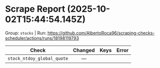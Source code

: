 # Scrape Report (2025-10-02T15:44:54.145Z)

Group: `stocks`  |  Run: https://github.com/AlbertoRoca96/scraping-checks-scheduler/actions/runs/18198119793

| Check | Changed | Keys | Error |
|---|:---:|:--|:--|
| `stock_ntdoy_global_quote` | — |  |  |
